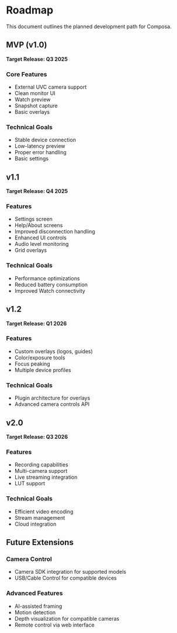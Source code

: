 # Roadmap

This document outlines the planned development path for Composa.

## MVP (v1.0)

**Target Release: Q3 2025**

### Core Features
- External UVC camera support
- Clean monitor UI
- Watch preview
- Snapshot capture
- Basic overlays

### Technical Goals
- Stable device connection
- Low-latency preview
- Proper error handling
- Basic settings

## v1.1

**Target Release: Q4 2025**

### Features
- Settings screen
- Help/About screens
- Improved disconnection handling
- Enhanced UI controls
- Audio level monitoring
- Grid overlays

### Technical Goals
- Performance optimizations
- Reduced battery consumption
- Improved Watch connectivity

## v1.2

**Target Release: Q1 2026**

### Features
- Custom overlays (logos, guides)
- Color/exposure tools
- Focus peaking
- Multiple device profiles

### Technical Goals
- Plugin architecture for overlays
- Advanced camera controls API

## v2.0

**Target Release: Q3 2026**

### Features
- Recording capabilities
- Multi-camera support
- Live streaming integration
- LUT support

### Technical Goals
- Efficient video encoding
- Stream management
- Cloud integration

## Future Extensions

### Camera Control
- Camera SDK integration for supported models
- USB/Cable Control for compatible devices

### Advanced Features
- AI-assisted framing
- Motion detection
- Depth visualization for compatible cameras
- Remote control via web interface
